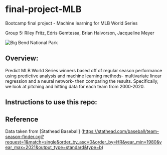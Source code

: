 # final-project-MLB
Bootcamp final project - Machine learning for MLB World Series 


Group 5: Riley Fritz, Edris Gemtessa, Brian Halvorson, Jacqueline Meyer 

![Big Bend National Park](https://kaxmedia.com/cdn-cgi/image/w=480,f=auto/https://objects.kaxmedia.com/auto/o/72731/95904994f2.jpeg)

## Overview:
Predict MLB World Series winners based off of regular season performance using predictive analysis and machine learning methods- multivariate linear regression and a neural network- then comparing the results. Specifically, we look at pitching and hitting data for each team from 2000-2020. 

## Instructions to use this repo:

## Reference
Data taken from [Stathead Baseball] (https://stathead.com/baseball/team-season-finder.cgi?request=1&match=single&order_by_asc=0&order_by=HR&year_min=1980&year_max=2021&output_type=standard&type=b)





